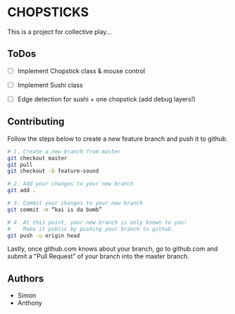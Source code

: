 CHOPSTICKS
==========

This is a project for collective play...

ToDos
-----

- [ ] Implement Chopstick class & mouse control
- [ ] Implement Sushi class
- [ ] Edge detection for sushi + one chopstick (add debug layers!)


Contributing
------------

Follow the steps below to create a new feature branch and push it to github.

```bash
# 1. Create a new branch from master
git checkout master
git pull
git checkout -b feature-sound

# 2. Add your changes to your new branch
git add .

# 3. Commit your changes to your new branch
git commit -m “kai is da bomb”

# 4. At this point, your new branch is only known to you!
#    Make it public by pushing your branch to github.
git push -u origin head
```

Lastly, once github.com knows about your branch, go to github.com and submit a "Pull Request" of your branch into the master branch.

Authors
-------

* Simon
* Anthony
